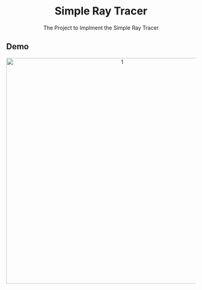 <h1 align="center">Simple Ray Tracer</h1>
<div align="center">
    The Project to Implment the Simple Ray Tracer
</div>

## Demo

<div style="display:flex" align="center">
    <img src="images/image.ppm" alt="1" width="600"/>
</div>
